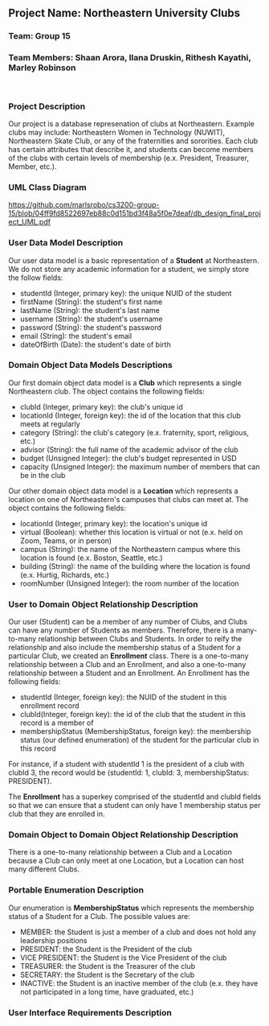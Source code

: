 ## Project Name: Northeastern University Clubs
### Team: Group 15
### Team Members: Shaan Arora, Ilana Druskin, Rithesh Kayathi, Marley Robinson
</br>  

### Project Description  
Our project is a database represenation of clubs at Northeastern. Example clubs may include: Northeastern Women in Technology (NUWIT), Northeastern Skate Club, or any of the fraternities and sororities. Each club has certain attributes that describe it, and students can become members of the clubs with certain levels of membership (e.x. President, Treasurer, Member, etc.).  

### UML Class Diagram  
https://github.com/marlsrobo/cs3200-group-15/blob/04ff9fd8522697eb88c0d151bd3f48a5f0e7deaf/db_design_final_project_UML.pdf

### User Data Model Description  

Our user data model is a basic representation of a **Student** at Northeastern. We do not store any academic information for a student, we simply store the follow fields:
- studentId (Integer, primary key): the unique NUID of the student 
- firstName (String): the student's first name
- lastName (String): the student's last name
- username (String): the student's username
- password (String): the student's password
- email (String): the student's email
- dateOfBirth (Date): the student's date of birth

### Domain Object Data Models Descriptions

Our first domain object data model is a **Club** which represents a single Northeastern club. The object contains the following fields:  
- clubId (Integer, primary key): the club's unique id
- locationId (Integer, foreign key): the id of the location that this club meets at regularly
- category (String): the club's category (e.x. fraternity, sport, religious, etc.)
- advisor (String): the full name of the academic advisor of the club
- budget (Unsigned Integer): the club's budget represented in USD
- capacity (Unsigned Integer): the maximum number of members that can be in the club

Our other domain object data model is a **Location** which represents a location on one of Northeastern's campuses that clubs can meet at. The object contains the following fields:
- locationId (Integer, primary key): the location's unique id
- virtual (Boolean): whether this location is virtual or not (e.x. held on Zoom, Teams, or in person)
- campus (String): the name of the Northeastern campus where this location is found (e.x. Boston, Seattle, etc.)
- building (String): the name of the building where the location is found (e.x. Hurtig, Richards, etc.)
- roomNumber (Unsigned Integer): the room number of the location

### User to Domain Object Relationship Description

Our user (Student) can be a member of any number of Clubs, and Clubs can have any number of Students as members. Therefore, there is a many-to-many relationship between Clubs and Students. In order to reify the relationship and also include the membership status of a Student for a particular Club, we created an **Enrollment** class. There is a one-to-many relationship between a Club and an Enrollment, and also a one-to-many relationship between a Student and an Enrollment. An Enrollment has the following fields:
- studentId (Integer, foreign key): the NUID of the student in this enrollment record
- clubId(Integer, foreign key): the id of the club that the student in this record is a member of
- membershipStatus (MembershipStatus, foreign key): the membership status (our defined enumeration) of the student for the particular club in this record

For instance, if a student with studentId 1 is the president of a club with clubId 3, the record would be (studentId: 1, clubId: 3, membershipStatus: PRESIDENT). 

The **Enrollment** has a superkey comprised of the studentId and clubId fields so that we can ensure that a student can only have 1 membership status per club that they are enrolled in.

### Domain Object to Domain Object Relationship Description  

There is a one-to-many relationship between a Club and a Location because a Club can only meet at one Location, but a Location can host many different Clubs.

### Portable Enumeration Description  

Our enumeration is **MembershipStatus** which represents the membership status of a Student for a Club. The possible values are:
- MEMBER: the Student is just a member of a club and does not hold any leadership positions
- PRESIDENT: the Student is the President of the club
- VICE PRESIDENT: the Student is the Vice President of the club
- TREASURER: the Student is the Treasurer of the club
- SECRETARY: the Student is the Secretary of the club
- INACTIVE: the Student is an inactive member of the club (e.x. they have not participated in a long time, have graduated, etc.)

### User Interface Requirements Description
